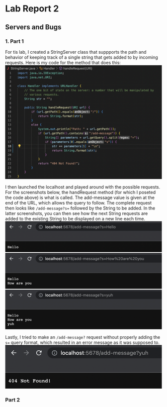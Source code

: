 # Lab Report 2

##  Servers and Bugs

### 1. Part 1

For tis lab, I created a StringServer class that suppports the path and behavior of keeping track of a single string that gets added to by incoming requests. Here is my code for the method that does this:
![Code.png](https://raw.githubusercontent.com/advikasonti/cse15l-lab-reports/main/Code.png)

I then launched the localhost and played around with the possible requests. For the screenshots below, the handRequest method (for which I poseted the code above) is what is called. The add-message value is given at the end of the URL, which allows the query to follow. The complete request then looks like `/add-message?s=` followed by the String to be added. In the latter screenshots, you can then see how the next String requests are added to the existing String to be displayed on a new line each time.
![Message1.png](https://raw.githubusercontent.com/advikasonti/cse15l-lab-reports/main/Message1.png)
![Message2.png](https://raw.githubusercontent.com/advikasonti/cse15l-lab-reports/main/Message2.png)
![Message3.png](https://raw.githubusercontent.com/advikasonti/cse15l-lab-reports/main/Message3.png)

Lastly, I tried to make an `/add-message?` request without properly adding the `s=` query format, which resulted in an error message as it was supposed to. 
![NotFound.png](https://raw.githubusercontent.com/advikasonti/cse15l-lab-reports/main/NotFound.png)

### Part 2

